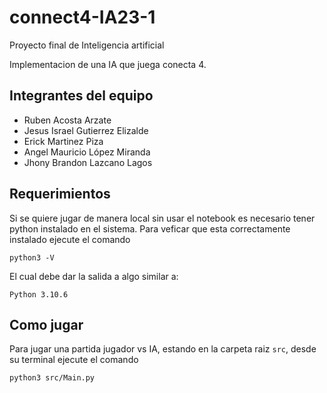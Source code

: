 # connect4-IA23-1
Proyecto final de Inteligencia artificial 

Implementacion de una IA que juega conecta 4.

## Integrantes del equipo

- Ruben Acosta Arzate 
- Jesus Israel Gutierrez Elizalde
- Erick Martinez Piza 
- Angel Mauricio López Miranda 
- Jhony Brandon Lazcano Lagos

## Requerimientos 

Si se quiere jugar de manera local sin usar el notebook es necesario tener python instalado
en el sistema. Para veficar que esta correctamente instalado ejecute el comando

```shell
python3 -V
```

El cual debe dar la salida a algo similar a: 

```shell
Python 3.10.6
```

## Como jugar

Para jugar una partida jugador vs IA, estando en la carpeta raiz `src`, desde su terminal
ejecute el comando

```shell
python3 src/Main.py
```